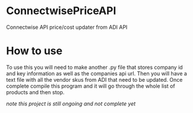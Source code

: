 # ConnectwisePriceAPI
 Connectwise API price/cost updater from ADI API

# How to use
 To use this you will need to make another .py file that stores company id and key information as well as the companies api url.
 Then you will have a text file with all the vendor skus from ADI that need to be updated.
 Once complete compile this program and it will go through the whole list of products and then stop.

 *note this project is still ongoing and not complete yet*
